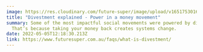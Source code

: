```yaml
---
image: https://res.cloudinary.com/future-super/image/upload/v1651753016/student-with-megaphone-wide.png
title: "Divestment explained - Power in a money movement"
summary: Some of the most impactful social movements were powered by divestment.
  That’s because taking your money back creates systems change.
date: 2022-05-05T12:18:30.213Z
link: https://www.futuresuper.com.au/faqs/what-is-divestment/
---
```

